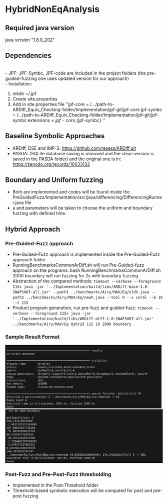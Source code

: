 # HybridNonEqAnalysis

## Required java version
java version "1.8.0_202"

## Dependencies
</br> - JPF: JPF-Symbc, JPF-code are included in the project folders (the pre-guided-fuzzing one uses updated version for our approach)
</br> - Installation: 
1. mkdir ~/.jpf
2. Create site.properties
3.  Add in site.properties file ''jpf-core = /.../path-to-ARDiff_Equiv_Checking-folder/Implementation/jpf-git/jpf-core
          jpf-symbc = /.../path-to-ARDiff_Equiv_Checking-folder/Implementation/jpf-git/jpf-symbc
          extensions = ${jpf-core},${jpf-symbc} ''



## Baseline Symbolic Approaches
- ARDiff, DSE and IMP-S: https://github.com/resess/ARDiff.git
- PASDA: (SQLite database saving is removed and the clean version is saved in the PASDA folder) and the original one is in: https://zenodo.org/records/10033132


## Boundary and Uniform fuzzing
- Both are implemented and codes will be found inside the PreGuidedFuzz/Implementation/src/java/differencing/DifferencingRunner.java file
- a <fuzzType> and <fuzztime> parameters will be taken to choose the uniform and boundary fuzzing with defined time.

## Hybrid Approach
### Pre-Guided-Fuzz approach
- Pre-Guided-Fuzz approach is implemented inside the Pre-Guided-Fuzz appraoch folder 
- RunningBenchmarksCommonArDiff.sh will run Pre-Guided-fuzz approach on the programs: bash RunningBenchmarksCommonArDiff.sh 2000 boundary will run fuzzing for 2s with boundary fuzzing
- Abstraction of the compared methods: ``` timeout --verbose --foreground 115s java -jar '../Implementation/build/libs/ARDiff-base-1.0-SNAPSHOT-all.jar' --path1 ../benchmarks/Airy/MAX/Eq/oldV.java --path2 ../benchmarks/Airy/MAX/Eq/newV.java --tool H --s coral --b 10 --t 115 ```
- Product program generation, run pre-fuzz and guided-fuzz:  ``` timeout --verbose --foreground 115s java -jar '../Implementation/build/libs/ARDiff-diff-1.0-SNAPSHOT-all.jar' ../benchmarks/Airy/MAX/Eq Hybrid 115 10 2000 boundary ```

### Sample Result Format
<img src="SampleResultImage/eqPre-G-F.png" width="500" /> <img src="SampleResultImage/neqPre-G-F.png" width="600" />

### Post-Fuzz and Pre-Post-Fuzz thresholding
- Implemented in the Post-Threshold folder
- Threshold-based symbolic execution will be computed for post and pre-post fuzzing







